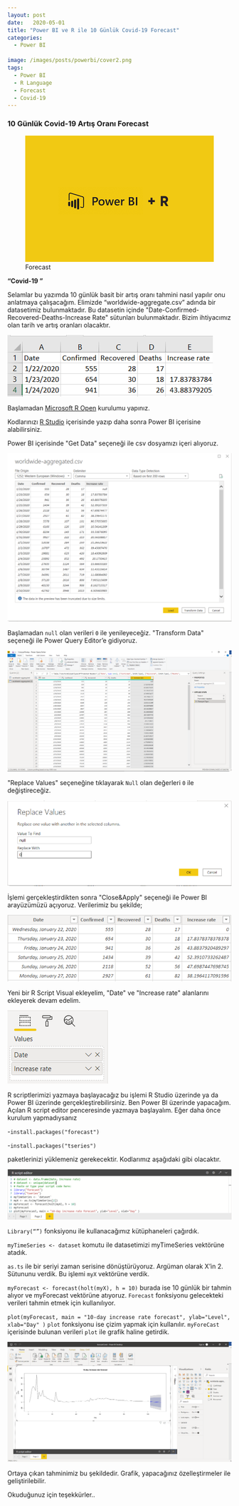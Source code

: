 ```yaml
---
layout: post
date:   2020-05-01
title: "Power BI ve R ile 10 Günlük Covid-19 Forecast"
categories:
  - Power BI

image: /images/posts/powerbi/cover2.png
tags:
  - Power BI
  - R Language
  - Forecast
  - Covid-19
---
```


### 10 Günlük Covid-19 Artış Oranı Forecast

<figure class="figure">
    <a href="/images/posts/powerbi/cover.png"><img src="/images/posts/powerbi/cover.png"></a>
    <figcaption>Forecast</figcaption>
</figure>

<strong> “Covid-19 ” </strong>

Selamlar bu yazımda 10 günlük basit bir artış oranı tahmini nasıl yapılır onu anlatmaya çalışacağım. Elimizde “worldwide-aggregate.csv” adında bir datasetimiz bulunmaktadır. Bu datasetin içinde "Date-Confirmed-Recovered-Deaths-Increase Rate" sütunları bulunmaktadır. Bizim ihtiyacımız olan tarih ve artış oranları olacaktır.

 <a href="/images/posts/powerbi/p1.png"><img src="/images/posts/powerbi/p1.png"></a>

Başlamadan <a href="https://mran.microsoft.com/download" link="https://mran.microsoft.com/download">Microsoft R Open</a> kurulumu yapınız.

Kodlarınızı <a href="https://rstudio.com/" link="https://rstudio.com/">R Studio</a> içerisinde yazıp daha sonra Power BI içerisine alabilirsiniz.

Power BI içerisinde "Get Data" seçeneği ile csv dosyamızı içeri alıyoruz.

 <a href="/images/posts/powerbi/p2.png"><img src="/images/posts/powerbi/p2.png"></a>

Başlamadan `null` olan verileri `0` ile yenileyeceğiz. "Transform Data" seçeneği ile Power Query Editor’e gidiyoruz.

 <a href="/images/posts/powerbi/p3.png"><img src="/images/posts/powerbi/p3.png"></a>

 "Replace Values" seçeneğine tıklayarak `Null` olan değerleri `0` ile değiştireceğiz.

 <a href="/images/posts/powerbi/p4.png"><img src="/images/posts/powerbi/p4.png"></a>

 İşlemi gerçekleştirdikten sonra "Close&Apply" seçeneği ile Power BI arayüzümüzü açıyoruz.
 Verilerimiz bu şekilde;

<a href="/images/posts/powerbi/p5.png"><img src="/images/posts/powerbi/p5.png"></a>

Yeni bir R Script Visual ekleyelim, "Date" ve "Increase rate" alanlarını ekleyerek devam edelim.

<a href="/images/posts/powerbi/p6.png"><img src="/images/posts/powerbi/p6.png"></a>

R scriptlerimizi yazmaya başlayacağız bu işlemi R Studio üzerinde ya da Power BI üzerinde gerçekleştirebilirsiniz. Ben Power BI üzerinde yapacağım.
Açılan R script editor penceresinde yazmaya başlayalım.
Eğer daha önce kurulum yapmadıysanız

-`install.packages("forecast")`

-`install.packages("tseries")`

paketlerinizi yüklemeniz gerekecektir. Kodlarımız aşağıdaki gibi olacaktır.

<a href="/images/posts/powerbi/p7.png"><img src="/images/posts/powerbi/p7.png"></a>

`Library(“”)` fonksiyonu ile kullanacağımız kütüphaneleri çağırdık.

`myTimeSeries <- dataset` komutu ile datasetimizi myTimeSeries vektörüne atadık.

`as.ts` ile bir seriyi zaman serisine dönüştürüyoruz. Argüman olarak X’in 2. Sütununu verdik. Bu işlemi `myX` vektörüne verdik.

`myForecast <- forecast(holt(myX), h = 10)` burada ise 10 günlük bir tahmin alıyor ve myForecast vektörüne atıyoruz.
`Forecast` fonksiyonu gelecekteki verileri tahmin etmek için kullanılıyor.

`plot(myForecast, main = "10-day increase rate forecast", ylab="Level", xlab="Day" )`
`plot` fonksiyonu ise çizim yapmak için kullanılır. `myForeCast` içerisinde bulunan verileri `plot` ile grafik haline getirdik.

<a href="/images/posts/powerbi/p8.png"><img src="/images/posts/powerbi/p8.png"></a>

Ortaya çıkan tahminimiz bu şekildedir. Grafik, yapacağınız özelleştirmeler ile geliştirilebilir.

Okuduğunuz için teşekkürler..